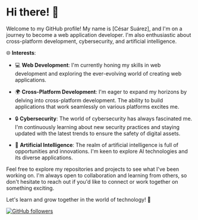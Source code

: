 # Hi there! 👋

Welcome to my GitHub profile! My name is [César Suárez], and I'm on a journey to become a web application developer. I'm also enthusiastic about cross-platform development, cybersecurity, and artificial intelligence.

🌐 **Interests**:

- 💻 **Web Development**: I'm currently honing my skills in web development and exploring the ever-evolving world of creating web applications.

- 🌍 **Cross-Platform Development**: I'm eager to expand my horizons by delving into cross-platform development. The ability to build applications that work seamlessly on various platforms excites me.

- 🔒 **Cybersecurity**: The world of cybersecurity has always fascinated me. I'm continuously learning about new security practices and staying updated with the latest trends to ensure the safety of digital assets.

- 🤖 **Artificial Intelligence**: The realm of artificial intelligence is full of opportunities and innovations. I'm keen to explore AI technologies and its diverse applications.

Feel free to explore my repositories and projects to see what I've been working on. I'm always open to collaboration and learning from others, so don't hesitate to reach out if you'd like to connect or work together on something exciting.

Let's learn and grow together in the world of technology! 🚀

[![GitHub followers](https://img.shields.io/github/followers/TuNombre?label=Follow&style=social)](https://github.com/cesking)
